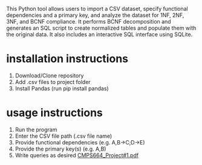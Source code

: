 This Python tool allows users to import a CSV dataset, specify functional dependencies and a primary key, and analyze the dataset for 1NF, 2NF, 3NF, and BCNF compliance. 
It performs BCNF decomposition and generates an SQL script to create normalized tables and populate them with the original data. 
It also includes an interactive SQL interface using SQLite.

# installation instructions
1. Download/Clone repository
2. Add .csv files to project folder
3. Install Pandas (run pip install pandas)

# usage instructions
1. Run the program
2. Enter the CSV file path (.csv file name)
3. Provide functional dependencies (e.g. A,B->C;D->E)
4. Provide the primary key(s) (e.g. A,B)
5. Write queries as desired
[CMPS664_Project#1.pdf](https://github.com/user-attachments/files/19677097/CMPS664_Project.1.pdf)
